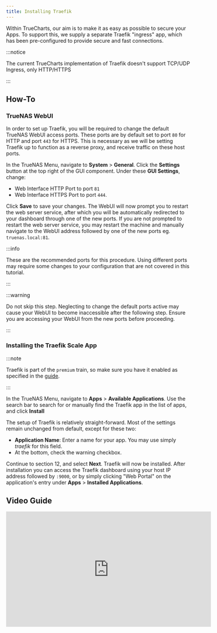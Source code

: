 ```yaml
---
title: Installing Traefik
---
```


Within TrueCharts, our aim is to make it as easy as possible to secure your Apps.
To support this, we supply a separate Traefik "ingress" app, which has been pre-configured to provide secure and fast connections.

:::notice

The current TrueCharts implementation of Traefik doesn't support TCP/UDP Ingress, only HTTP/HTTPS

:::

## How-To

### TrueNAS WebUI

In order to set up Traefik, you will be required to change the default TrueNAS WebUI access ports.
These ports are by default set to port `80` for HTTP and port `443` for HTTPS.
This is necessary as we will be setting Traefik up to function as a reverse proxy, and receive traffic on these host ports.

In the TrueNAS Menu, navigate to **System** > **General**. Click the **Settings** button at the top right of the GUI component.
Under these **GUI Settings**, change:

- Web Interface HTTP Port to port `81`
- Web Interface HTTPS Port to port `444`.

Click **Save** to save your changes. The WebUI will now prompt you to restart the web server service,
after which you will be automatically redirected to your dashboard through one of the new ports.
If you are not prompted to restart the web server service, you may restart the machine and manually navigate
to the WebUI address followed by one of the new ports eg. `truenas.local:81`.

:::info

These are the recommended ports for this procedure. Using different ports may require some
changes to your configuration that are not covered in this tutorial.

:::

:::warning

Do not skip this step. Neglecting to change the default ports active may cause your WebUI to become inaccessible after the following step.
Ensure you are accessing your WebUI from the new ports before proceeding.

:::

### Installing the Traefik Scale App

:::note

Traefik is part of the `premium` train, so make sure you have it enabled as specified in the [guide](https://truecharts.org/manual/SCALE/guides/getting-started#adding-truecharts).

:::

In the TrueNAS Menu, navigate to **Apps** > **Available Applications**. Use the search bar to search for or manually
find the Traefik app in the list of apps, and click **Install**

The setup of Traefik is relatively straight-forward. Most of the settings remain unchanged from default, except for these two:

- **Application Name**: Enter a name for your app. You may use simply _traefik_ for this field.
- At the bottom, check the warning checkbox.

Continue to section 12, and select **Next**. Traefik will now be installed.
After installation you can access the Traefik dashboard using your host IP address followed by `:9000`, or by simply clicking "Web Portal" on the application's entry under **Apps** > **Installed Applications**.

## Video Guide

<iframe width="560" height="315" src="https://www.youtube.com/embed/bWNPfrKjawI" title="YouTube video player" frameBorder="0" allow="accelerometer; autoplay; clipboard-write; encrypted-media; gyroscope; picture-in-picture" allowFullScreen></iframe>
